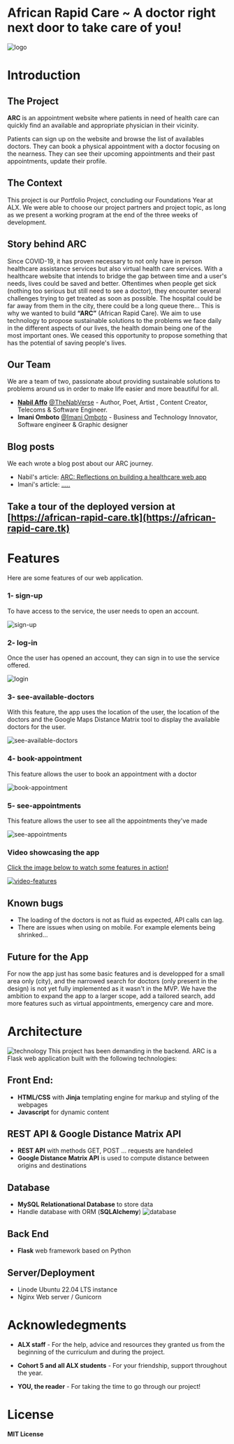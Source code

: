 # African Rapid Care ~ A doctor right next door to take care of you!
![logo](./public/images/arc.jpg)

# Introduction

## The Project
**ARC** is an appointment website where patients in need of health care can quickly find an available and appropriate physician in their vicinity.

Patients can sign up on the website and browse the list of availables doctors. They can book a physical appointment with a doctor focusing on the nearness.
They can see their upcoming appointments and their past appointments, update their profile.

## The Context
This project is our Portfolio Project, concluding our Foundations Year at ALX. We were able to choose our project partners and project topic, as long as we present a working program at the end of the three weeks of development.

## Story behind ARC
Since COVID-19, it has proven necessary to not only have in person  healthcare assistance services but also virtual health care services. With a healthcare website that intends to bridge the gap between time and a user's needs, lives could be saved and better.
Oftentimes when people get sick (nothing too serious but still need to see a doctor), they encounter several challenges trying to get treated as soon as possible. The hospital could be far away from them in the city, there could be a long queue there… This is why we wanted to build **“ARC”** (African Rapid Care).
We aim to use technology to propose sustainable solutions to the problems we face daily in the different aspects of our  lives, the health domain being one of the most important ones. We ceased this opportunity to propose something that has the potential of saving people's lives.

## Our Team
We are a team of two, passionate about providing sustainable solutions to problems around us in order to make life easier and more beautiful for all.

* [**Nabil Affo**](https://twitter.com/TheNabVerse) [@TheNabVerse](https://www.linkedin.com/in/thenabverse/) - Author, Poet, Artist , Content Creator, Telecoms & Software Engineer.
* **Imani Omboto** [@Imani Omboto](https://www.linkedin.com/in/imani-omboto-1452b91b9) - Business and Technology Innovator, Software engineer & Graphic designer

## Blog posts
We each wrote a blog post about our ARC journey.

* Nabil's article: [ARC: Reflections on building a healthcare web app](https://medium.com/@nabilwrites/arc-reflections-on-building-a-healthcare-web-app-55ce5d8543a9)
* Imani's article: [.....](https://medium.com/)


## Take a tour of the deployed version at [https://african-rapid-care.tk](https://african-rapid-care.tk)

# Features
Here are some features of our web application.

### 1- sign-up
To have access to the service, the user needs to open an account.


![sign-up](./public/images/sign-up.png)

### 2- log-in
Once the user has opened an account, they can sign in to use the service offered.


![login](./public/images/login.png)


### 3- see-available-doctors
With this feature, the app uses the location of the user, the location of the doctors and the Google Maps Distance Matrix tool to display the available doctors for the user.


![see-available-doctors](./public/images/doctors.png)

### 4- book-appointment
This feature allows the user to book an appointment with a doctor


![book-appointment](./public/images/booking.png)


### 5- see-appointments
This feature allows the user to see all the appointments they've made


![see-appointments](./public/images/appointments-profile.png)

### Video showcasing the app
[Click the image below to watch some features in action!](https://youtu.be/Od0vyEPzyhc)


[![video-features](./public/images/home.png)](https://youtu.be/Od0vyEPzyhc)

## Known bugs
* The loading of the doctors is not as fluid as expected, API calls can lag.
* There are issues when using on mobile. For example elements being shrinked... 

## Future for the App
For now the app just has some basic features and is developped for a small area only (city), and the narrowed search for doctors (only present in the design) is not yet fully implemented as it wasn't in the MVP. We have the ambition to expand the app to a larger scope, add a tailored search, add more features such as virtual appointments, emergency care and more.


# Architecture
![technology](./public/images/tech.png)
This project has been demanding in the backend.
ARC is a Flask web application built with the following technologies:
## Front End:
- **HTML/CSS** with **Jinja** templating engine for markup and styling of the webpages
- **Javascript** for dynamic content

## REST API & Google Distance Matrix API
- **REST API** with methods GET, POST ... requests are handeled
- **Google Distance Matrix API** is used to compute distance between origins and destinations


## Database
- **MySQL Relationational Database** to store data
- Handle database with ORM (**SQLAlchemy**)
![database](./public/images/database.png)

## Back End
- **Flask** web framework based on Python

## Server/Deployment
- Linode Ubuntu 22.04 LTS instance
- Nginx Web server / Gunicorn

# Acknowledegments

* **ALX staff** - For the help, advice and resources they granted us from the beginning of the curriculum and during the project.

* **Cohort 5 and all ALX students** - For your friendship, support throughout the year.

* **YOU, the reader** - For taking the time to go through our project!


# License
**MIT License**
<!-- 
_Permission is hereby granted, free of charge, to any person obtaining a copy of this software and associated documentation files (the "Software"), to deal in the Software without restriction, including without limitation the rights to use, copy, modify, merge, publish, distribute, sublicense, and/or sell copies of the Software, and to permit persons to whom the Software is furnished to do so, subject to the following conditions:_

_The above copyright notice and this permission notice shall be included in all copies or substantial portions of the Software._

_THE SOFTWARE IS PROVIDED "AS IS", WITHOUT WARRANTY OF ANY KIND, EXPRESS OR IMPLIED, INCLUDING BUT NOT LIMITED TO THE WARRANTIES OF MERCHANTABILITY, FITNESS FOR A PARTICULAR PURPOSE AND NONINFRINGEMENT. IN NO EVENT SHALL THE AUTHORS OR COPYRIGHT HOLDERS BE LIABLE FOR ANY CLAIM, DAMAGES OR OTHER LIABILITY, WHETHER IN AN ACTION OF CONTRACT, TORT OR OTHERWISE, ARISING FROM, OUT OF OR IN CONNECTION WITH THE SOFTWARE OR THE USE OR OTHER DEALINGS IN THE SOFTWARE._
-->